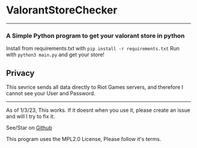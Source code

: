 # ValorantStoreChecker
---
### A Simple Python program to get your valorant store in python

Install from requirements.txt with `pip install -r requirements.txt`
Run with `python3 main.py`
and get your store!

## Privacy

This sevrice sends all data directly to Riot Games servers, and therefore I cannot see your User and Password.

---

As of 1/3/23, This works. If it doesnt when you use it, please create an issue and will I try to fix it.

See/Star on [Github](https://github.com/voltadigital/ValorantStoreChecker)

This program uses the MPL2.0 License, Please follow it's terms.
